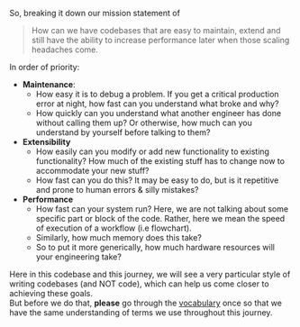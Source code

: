 So, breaking it down our mission statement of 
> How can we have codebases that are easy to maintain, extend and still have the ability to increase performance later when those scaling headaches come.
> 
In order of priority:
- **Maintenance**:
  - How easy it is to debug a problem. If you get a critical production error at night, how fast can you understand what broke and why?
  - How quickly can you understand what another engineer has done without calling them up? Or otherwise, how much can you understand by yourself before talking to them?
- **Extensibility**
  - How easily can you modify or add new functionality to existing functionality? How much of the existing stuff has to change now to accommodate your new stuff?
  - How fast can you do this? It may be easy to do, but is it repetitive and prone to human errors & silly mistakes?
- **Performance**
  - How fast can your system run? Here, we are not talking about some specific part or block of the code. Rather, here we mean the speed of execution of a workflow (i.e flowchart).
  - Similarly, how much memory does this take? 
  - So to put it more generically, how much hardware resources will your engineering take?

Here in this codebase and this journey, we will see a very particular style of writing codebases (and NOT code), which can help us come closer to achieving these goals.  
But before we do that, **please** go through the [vocabulary](vocabulary/) once so that we have the same understanding of terms we use throughout this journey.
